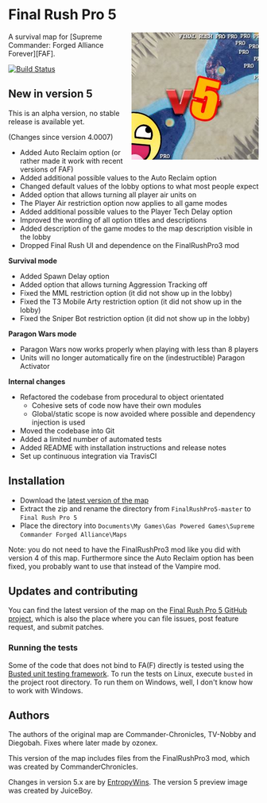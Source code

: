 # Final Rush Pro 5
<img align="right" src="preview.jpg">
A survival map for [Supreme Commander: Forged Alliance Forever][FAF].

[![Build Status](https://travis-ci.org/JeroenDeDauw/FinalRushPro5.svg?branch=master)](https://travis-ci.org/JeroenDeDauw/FinalRushPro5)

## New in version 5

This is an alpha version, no stable release is available yet.

(Changes since version 4.0007)

* Added Auto Reclaim option (or rather made it work with recent versions of FAF)
* Added additional possible values to the Auto Reclaim option
* Changed default values of the lobby options to what most people expect
* Added option that allows turning all player air units on
* The Player Air restriction option now applies to all game modes
* Added additional possible values to the Player Tech Delay option
* Improved the wording of all option titles and descriptions
* Added description of the game modes to the map description visible in the lobby
* Dropped Final Rush UI and dependence on the FinalRushPro3 mod

**Survival mode**

* Added Spawn Delay option
* Added option that allows turning Aggression Tracking off
* Fixed the MML restriction option (it did not show up in the lobby)
* Fixed the T3 Mobile Arty restriction option (it did not show up in the lobby)
* Fixed the Sniper Bot restriction option (it did not show up in the lobby)

**Paragon Wars mode**

* Paragon Wars now works properly when playing with less than 8 players
* Units will no longer automatically fire on the (indestructible) Paragon Activator

**Internal changes**

* Refactored the codebase from procedural to object orientated
    * Cohesive sets of code now have their own modules
    * Global/static scope is now avoided where possible and dependency injection is used
* Moved the codebase into Git
* Added a limited number of automated tests
* Added README with installation instructions and release notes
* Set up continuous integration via TravisCI 

## Installation

* Download the [latest version of the map][download]
* Extract the zip and rename the directory from `FinalRushPro5-master` to `Final Rush Pro 5`
* Place the directory into `Documents\My Games\Gas Powered Games\Supreme Commander Forged Alliance\Maps`

Note: you do not need to have the FinalRushPro3 mod like you did with version 4 of this map.
Furthermore since the Auto Reclaim option has been fixed, you probably want to use that instead
of the Vampire mod.

## Updates and contributing

You can find the latest version of the map on the [Final Rush Pro 5 GitHub project][GitHub], which is
also the place where you can file issues, post feature request, and submit patches.

### Running the tests

Some of the code that does not bind to FA(F) directly is tested using the
[Busted unit testing framework][Busted]. To run the tests on Linux, execute `busted` in the project
root directory. To run them on Windows, well, I don't know how to work with Windows.

## Authors

The authors of the original map are Commander-Chronicles, TV-Nobby and Diegobah. Fixes where later
made by ozonex.

This version of the map includes files from the FinalRushPro3 mod, which was created by CommanderChronicles.

Changes in version 5.x are by [EntropyWins][Entropy]. The version 5 preview image was created by JuiceBoy.

[FAF]: http://www.faforever.com/
[download]: https://github.com/JeroenDeDauw/FinalRushPro5/archive/master.zip
[GitHub]: https://github.com/JeroenDeDauw/FinalRushPro5/
[Busted]: http://olivinelabs.com/busted/
[Entropy]: https://entropywins.wtf/

